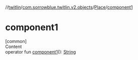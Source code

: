 //[twitlin](../../index.md)/[com.sorrowblue.twitlin.v2.objects](../index.md)/[Place](index.md)/[component1](component1.md)



# component1  
[common]  
Content  
operator fun [component1](component1.md)(): [String](https://kotlinlang.org/api/latest/jvm/stdlib/kotlin/-string/index.html)  



